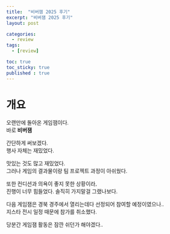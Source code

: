 ```yaml
---
title:  "비버잼 2025 후기"
excerpt: "비버잼 2025 후기"
layout: post

categories:
  - review
tags:
  - [review]

toc: true
toc_sticky: true
published : true
---
```


<style type="text/css">
  @font-face {
      font-family: 'Polygothic';
      src: url('/srcs/fonts/Polygothic-Light.ttf') format('truetype');
  }

  body {
    font-family: 'Polygothic';
  }
</style>

<h1>개요</h1>

오랜만에 돌아온 게임잼이다.\
바로 <b>비버잼</b>

간단하게 써보겠다.\
행사 자체는 재밌었다.

맛있는 것도 많고 재밌었다.\
그러나 게임의 결과물이랑 팀 프로젝트 과정이 아쉬웠다.

또한 컨디션과 의욕이 좋지 못한 상황이라,\
진행이 너무 힘들었다. 솔직히 가지말걸 그랬나보다.

다음 게임잼은 경북 경주에서 열리는데다 선정되어 참여할 예정이였으나..\
지스타 전시 일정 때문에 참가를 취소했다.

당분간 게임잼 활동은 잠깐 쉬던가 해야겠다..

